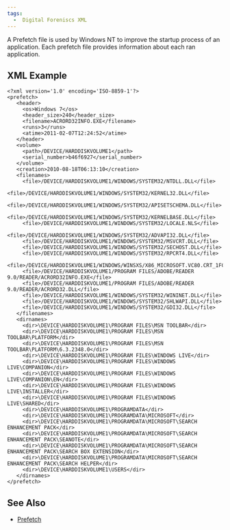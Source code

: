 ```yaml
---
tags:
  -  Digital Foreniscs XML
---
```

A Prefetch file is used by Windows NT to improve the startup process of
an application. Each prefetch file provides information about each ran
application.

## XML Example

    <?xml version='1.0' encoding='ISO-8859-1'?>
    <prefetch>
       <header>
         <os>Windows 7</os>
         <header_size>240</header_size>
         <filename>ACRORD32INFO.EXE</filename>
         <runs>3</runs>
         <atime>2011-02-07T12:24:52</atime>
       </header>
       <volume>
         <path>/DEVICE/HARDDISKVOLUME1</path>
         <serial_number>b46f6927</serial_number>
       </volume>
       <creation>2010-08-18T06:13:10</creation>
       <filenames>
         <file>/DEVICE/HARDDISKVOLUME1/WINDOWS/SYSTEM32/NTDLL.DLL</file>
         <file>/DEVICE/HARDDISKVOLUME1/WINDOWS/SYSTEM32/KERNEL32.DLL</file>
         <file>/DEVICE/HARDDISKVOLUME1/WINDOWS/SYSTEM32/APISETSCHEMA.DLL</file>
         <file>/DEVICE/HARDDISKVOLUME1/WINDOWS/SYSTEM32/KERNELBASE.DLL</file>
         <file>/DEVICE/HARDDISKVOLUME1/WINDOWS/SYSTEM32/LOCALE.NLS</file>
         <file>/DEVICE/HARDDISKVOLUME1/WINDOWS/SYSTEM32/ADVAPI32.DLL</file>
         <file>/DEVICE/HARDDISKVOLUME1/WINDOWS/SYSTEM32/MSVCRT.DLL</file>
         <file>/DEVICE/HARDDISKVOLUME1/WINDOWS/SYSTEM32/SECHOST.DLL</file>
         <file>/DEVICE/HARDDISKVOLUME1/WINDOWS/SYSTEM32/RPCRT4.DLL</file>
         <file>/DEVICE/HARDDISKVOLUME1/WINDOWS/WINSXS/X86_MICROSOFT.VC80.CRT_1FC8B3B9A1E18E3B_8.0.50727.4927_NONE_D08A205E442DB5B5/MSVCR80.DLL</file>
         <file>/DEVICE/HARDDISKVOLUME1/PROGRAM FILES/ADOBE/READER 9.0/READER/ACRORD32INFO.EXE</file>
         <file>/DEVICE/HARDDISKVOLUME1/PROGRAM FILES/ADOBE/READER 9.0/READER/ACRORD32.DLL</file>
         <file>/DEVICE/HARDDISKVOLUME1/WINDOWS/SYSTEM32/WININET.DLL</file>
         <file>/DEVICE/HARDDISKVOLUME1/WINDOWS/SYSTEM32/SHLWAPI.DLL</file>
         <file>/DEVICE/HARDDISKVOLUME1/WINDOWS/SYSTEM32/GDI32.DLL</file>
       </filenames>
       <dirnames>
         <dir>\DEVICE\HARDDISKVOLUME1\PROGRAM FILES\MSN TOOLBAR</dir>
         <dir>\DEVICE\HARDDISKVOLUME1\PROGRAM FILES\MSN TOOLBAR\PLATFORM</dir>
         <dir>\DEVICE\HARDDISKVOLUME1\PROGRAM FILES\MSN TOOLBAR\PLATFORM\6.3.2348.0</dir>
         <dir>\DEVICE\HARDDISKVOLUME1\PROGRAM FILES\WINDOWS LIVE</dir>
         <dir>\DEVICE\HARDDISKVOLUME1\PROGRAM FILES\WINDOWS LIVE\COMPANION</dir>
         <dir>\DEVICE\HARDDISKVOLUME1\PROGRAM FILES\WINDOWS LIVE\COMPANION\EN</dir>
         <dir>\DEVICE\HARDDISKVOLUME1\PROGRAM FILES\WINDOWS LIVE\INSTALLER</dir>
         <dir>\DEVICE\HARDDISKVOLUME1\PROGRAM FILES\WINDOWS LIVE\SHARED</dir>
         <dir>\DEVICE\HARDDISKVOLUME1\PROGRAMDATA</dir>
         <dir>\DEVICE\HARDDISKVOLUME1\PROGRAMDATA\MICROSOFT</dir>
         <dir>\DEVICE\HARDDISKVOLUME1\PROGRAMDATA\MICROSOFT\SEARCH ENHANCEMENT PACK</dir>
         <dir>\DEVICE\HARDDISKVOLUME1\PROGRAMDATA\MICROSOFT\SEARCH ENHANCEMENT PACK\SEANOTE</dir>
         <dir>\DEVICE\HARDDISKVOLUME1\PROGRAMDATA\MICROSOFT\SEARCH ENHANCEMENT PACK\SEARCH BOX EXTENSION</dir>
         <dir>\DEVICE\HARDDISKVOLUME1\PROGRAMDATA\MICROSOFT\SEARCH ENHANCEMENT PACK\SEARCH HELPER</dir>
         <dir>\DEVICE\HARDDISKVOLUME1\USERS</dir>
       </dirnames>
    </prefetch>

## See Also

- [Prefetch](prefetch.md)